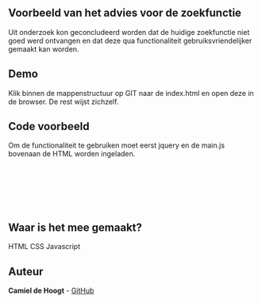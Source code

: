 
## Voorbeeld van het advies voor de zoekfunctie

Uit onderzoek kon geconcludeerd worden dat de huidige zoekfunctie niet goed werd ontvangen en dat deze qua functionaliteit gebruiksvriendelijker gemaakt kan worden. 

## Demo
Klik binnen de mappenstructuur op GIT naar de index.html en open deze in de browser. De rest wijst zichzelf.

## Code voorbeeld
Om de functionaliteit te gebruiken moet eerst jquery en de main.js bovenaan de HTML worden ingeladen.
```


```

```

```

```

```

```
	
```

```

```

## Waar is het mee gemaakt?

HTML
CSS
Javascript

## Auteur
<b>Camiel de Hoogt</b> - [GitHub](https://github.com/CCDH)
